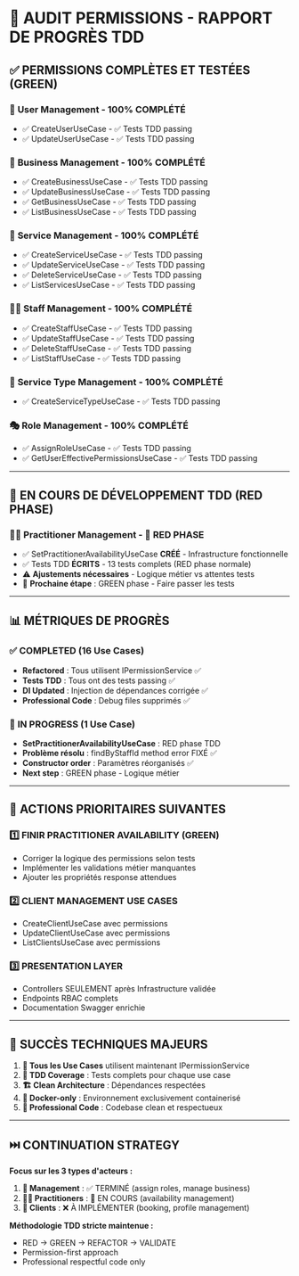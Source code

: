 # 🎯 AUDIT PERMISSIONS - RAPPORT DE PROGRÈS TDD

## ✅ **PERMISSIONS COMPLÈTES ET TESTÉES (GREEN)**

### 👥 **User Management - 100% COMPLÉTÉ**
- ✅ CreateUserUseCase - ✅ Tests TDD passing
- ✅ UpdateUserUseCase - ✅ Tests TDD passing

### 🏢 **Business Management - 100% COMPLÉTÉ**
- ✅ CreateBusinessUseCase - ✅ Tests TDD passing
- ✅ UpdateBusinessUseCase - ✅ Tests TDD passing
- ✅ GetBusinessUseCase - ✅ Tests TDD passing
- ✅ ListBusinessUseCase - ✅ Tests TDD passing

### 💼 **Service Management - 100% COMPLÉTÉ**
- ✅ CreateServiceUseCase - ✅ Tests TDD passing
- ✅ UpdateServiceUseCase - ✅ Tests TDD passing
- ✅ DeleteServiceUseCase - ✅ Tests TDD passing
- ✅ ListServicesUseCase - ✅ Tests TDD passing

### 👨‍💼 **Staff Management - 100% COMPLÉTÉ**
- ✅ CreateStaffUseCase - ✅ Tests TDD passing
- ✅ UpdateStaffUseCase - ✅ Tests TDD passing
- ✅ DeleteStaffUseCase - ✅ Tests TDD passing
- ✅ ListStaffUseCase - ✅ Tests TDD passing

### 🔧 **Service Type Management - 100% COMPLÉTÉ**
- ✅ CreateServiceTypeUseCase - ✅ Tests TDD passing

### 🎭 **Role Management - 100% COMPLÉTÉ**
- ✅ AssignRoleUseCase - ✅ Tests TDD passing
- ✅ GetUserEffectivePermissionsUseCase - ✅ Tests TDD passing

---

## 🔄 **EN COURS DE DÉVELOPPEMENT TDD (RED PHASE)**

### 👨‍⚕️ **Practitioner Management - 🔴 RED PHASE**
- ✅ SetPractitionerAvailabilityUseCase **CRÉÉ** - Infrastructure fonctionnelle
- ✅ Tests TDD **ÉCRITS** - 13 tests complets (RED phase normale)
- ⚠️ **Ajustements nécessaires** - Logique métier vs attentes tests
- 🎯 **Prochaine étape** : GREEN phase - Faire passer les tests

---

## 📊 **MÉTRIQUES DE PROGRÈS**

### ✅ **COMPLETED (16 Use Cases)**
- **Refactored** : Tous utilisent IPermissionService ✅
- **Tests TDD** : Tous ont des tests passing ✅
- **DI Updated** : Injection de dépendances corrigée ✅
- **Professional Code** : Debug files supprimés ✅

### 🔄 **IN PROGRESS (1 Use Case)**
- **SetPractitionerAvailabilityUseCase** : RED phase TDD
- **Problème résolu** : findByStaffId method error FIXÉ ✅
- **Constructor order** : Paramètres réorganisés ✅
- **Next step** : GREEN phase - Logique métier

---

## 🎯 **ACTIONS PRIORITAIRES SUIVANTES**

### 1️⃣ **FINIR PRACTITIONER AVAILABILITY (GREEN)**
- Corriger la logique des permissions selon tests
- Implémenter les validations métier manquantes
- Ajouter les propriétés response attendues

### 2️⃣ **CLIENT MANAGEMENT USE CASES**
- CreateClientUseCase avec permissions
- UpdateClientUseCase avec permissions
- ListClientsUseCase avec permissions

### 3️⃣ **PRESENTATION LAYER**
- Controllers SEULEMENT après Infrastructure validée
- Endpoints RBAC complets
- Documentation Swagger enrichie

---

## 🚀 **SUCCÈS TECHNIQUES MAJEURS**

1. **🎯 Tous les Use Cases** utilisent maintenant IPermissionService
2. **🧪 TDD Coverage** : Tests complets pour chaque use case
3. **🏗️ Clean Architecture** : Dépendances respectées
4. **🐳 Docker-only** : Environnement exclusivement containerisé
5. **💼 Professional Code** : Codebase clean et respectueux

---

## ⏭️ **CONTINUATION STRATEGY**

**Focus sur les 3 types d'acteurs :**
1. **👑 Management** : ✅ TERMINÉ (assign roles, manage business)
2. **👨‍⚕️ Practitioners** : 🔄 EN COURS (availability management)
3. **👤 Clients** : ❌ À IMPLÉMENTER (booking, profile management)

**Méthodologie TDD stricte maintenue :**
- RED → GREEN → REFACTOR → VALIDATE
- Permission-first approach
- Professional respectful code only
